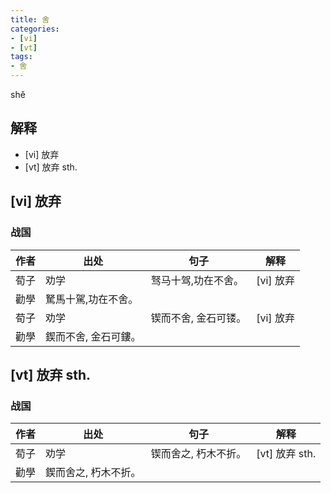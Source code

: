 ```yaml
---
title: 舍
categories:
- [vi]
- [vt]
tags:
- 舍
---
```

shě
<!-- more -->

## 解释
* [vi] 放弃
* [vt] 放弃 sth.

## [vi] 放弃
### 战国
作者|出处|句子|解释
---|---|---|---
荀子|劝学|驽马十驾,功在不舍。|[vi] 放弃
  |勸學|駑馬十駕,功在不舍。|
荀子|劝学|锲而不舍, 金石可镂。|[vi] 放弃
  |勸學|鍥而不舍, 金石可鏤。|


## [vt] 放弃 sth.
### 战国
作者|出处|句子|解释
---|---|---|---
荀子|劝学|锲而舍之, 朽木不折。|[vt] 放弃 sth.
  |勸學|鍥而舍之, 朽木不折。|
